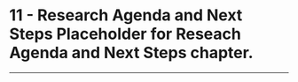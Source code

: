 # 11 - Research Agenda and Next Steps  Placeholder for Reseach Agenda and Next Steps chapter.
 
---
 
